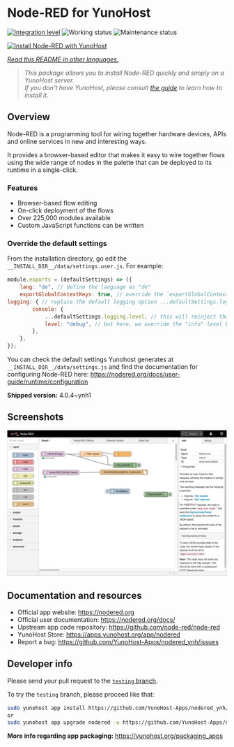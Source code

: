 <!--
N.B.: This README was automatically generated by <https://github.com/YunoHost/apps/tree/master/tools/readme_generator>
It shall NOT be edited by hand.
-->

# Node-RED for YunoHost

[![Integration level](https://dash.yunohost.org/integration/nodered.svg)](https://ci-apps.yunohost.org/ci/apps/nodered/) ![Working status](https://ci-apps.yunohost.org/ci/badges/nodered.status.svg) ![Maintenance status](https://ci-apps.yunohost.org/ci/badges/nodered.maintain.svg)

[![Install Node-RED with YunoHost](https://install-app.yunohost.org/install-with-yunohost.svg)](https://install-app.yunohost.org/?app=nodered)

*[Read this README in other languages.](./ALL_README.md)*

> *This package allows you to install Node-RED quickly and simply on a YunoHost server.*  
> *If you don't have YunoHost, please consult [the guide](https://yunohost.org/install) to learn how to install it.*

## Overview

Node-RED is a programming tool for wiring together hardware devices, APIs and online services in new and interesting ways.

It provides a browser-based editor that makes it easy to wire together flows using the wide range of nodes in the palette that can be deployed to its runtime in a single-click.

### Features

- Browser-based flow editing
- On-click deployment of the flows
- Over 225,000 modules available
- Custom JavaScript functions can be written

### Override the default settings

From the installation directory, go edit the `__INSTALL_DIR__/data/settings.user.js`. For example:

```js
module.exports = (defaultSettings) => ({
    lang: "de", // define the language as "de"
    exportGlobalContextKeys: true, // override the `exportGlobalContextKeys` value
logging: { // replace the default logging option ...defaultSettings.logging, // this will reinject the default settings in logging
        console: {
            ...defaultSettings.logging.level, // this will reinject the default settings in logging.console
            level: "debug", // but here, we override the "info" level by "debug"
        },
    },
});
```

You can check the default settings Yunohost generates at `__INSTALL_DIR__/data/settings.js` and find the documentation for configuring Node-RED here: <https://nodered.org/docs/user-guide/runtime/configuration>


**Shipped version:** 4.0.4~ynh1

## Screenshots

![Screenshot of Node-RED](./doc/screenshots/screenshot.jpg)

## Documentation and resources

- Official app website: <https://nodered.org>
- Official user documentation: <https://nodered.org/docs/>
- Upstream app code repository: <https://github.com/node-red/node-red>
- YunoHost Store: <https://apps.yunohost.org/app/nodered>
- Report a bug: <https://github.com/YunoHost-Apps/nodered_ynh/issues>

## Developer info

Please send your pull request to the [`testing` branch](https://github.com/YunoHost-Apps/nodered_ynh/tree/testing).

To try the `testing` branch, please proceed like that:

```bash
sudo yunohost app install https://github.com/YunoHost-Apps/nodered_ynh/tree/testing --debug
or
sudo yunohost app upgrade nodered -u https://github.com/YunoHost-Apps/nodered_ynh/tree/testing --debug
```

**More info regarding app packaging:** <https://yunohost.org/packaging_apps>
